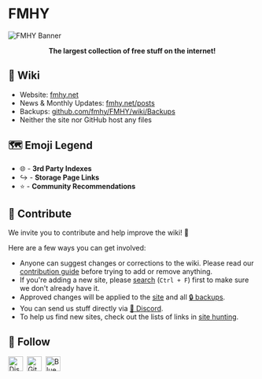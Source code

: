 # FMHY

![FMHY Banner](https://github.com/user-attachments/assets/0d43950d-a56f-437f-b9f6-afaed2313370)

<p align="center"> <b> The largest collection of free stuff on the internet! </b> </p>

## 📖 Wiki

- Website: [fmhy.net](https://fmhy.net)
- News & Monthly Updates: [fmhy.net/posts](https://fmhy.net/posts)
- Backups: [github.com/fmhy/FMHY/wiki/Backups](https://github.com/fmhy/FMHY/wiki/Backups)
- Neither the site nor GitHub host any files

## 🗺️ Emoji Legend
 
* 🌐 - **3rd Party Indexes**
* ↪️ - **Storage Page Links**
* ⭐ - **Community Recommendations**

## 📝 Contribute

We invite you to contribute and help improve the wiki! 💙

Here are a few ways you can get involved:

* Anyone can suggest changes or corrections to the wiki. Please read our [contribution guide](https://fmhy.net/other/contributing) before trying to add or remove anything.
* If you're adding a new site, please [search](https://api.fmhy.net/single-page) (`Ctrl + F`) first to make sure we don't already have it.
* Approved changes will be applied to the [site](https://fmhy.net) and all [🔒 backups](https://github.com/fmhy/FMHY/wiki/Backups).
* You can send us stuff directly via [💬 Discord](https://github.com/fmhy/FMHY/wiki/FMHY-Discord).
* To help us find new sites, check out the lists of links in [site hunting](https://www.reddit.com/r/FREEMEDIAHECKYEAH/wiki/find-new-sites/).

## 🔔 Follow

<p>
  <a href="https://github.com/fmhy/FMHY/wiki/FMHY-Discord"><img width="30px" src="./assets/discord.svg" alt="Discord"></a>&nbsp;&nbsp;<a href="https://github.com/fmhy"><img width="30px" src="./assets/github.svg" alt="GitHub"></a>&nbsp;&nbsp;<a href="https://bsky.app/profile/fmhy.net"><img width="30px" src="./assets/bluesky.svg" alt="Bluesky"></a>
</p>
